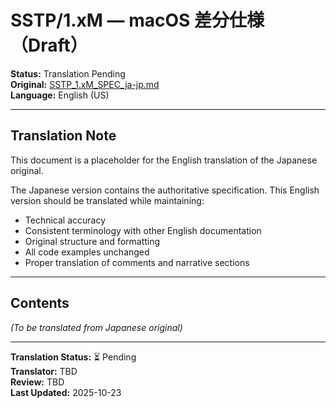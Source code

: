 # SSTP/1.xM — macOS 差分仕様（Draft）

**Status:** Translation Pending  
**Original:** [SSTP_1.xM_SPEC_ja-jp.md](./SSTP_1.xM_SPEC_ja-jp.md)  
**Language:** English (US)

---

## Translation Note

This document is a placeholder for the English translation of the Japanese original.

The Japanese version contains the authoritative specification. This English version should be translated while maintaining:

- Technical accuracy
- Consistent terminology with other English documentation
- Original structure and formatting
- All code examples unchanged
- Proper translation of comments and narrative sections

---

## Contents

*(To be translated from Japanese original)*

---

**Translation Status:** ⏳ Pending  
**Translator:** TBD  
**Review:** TBD  
**Last Updated:** 2025-10-23
